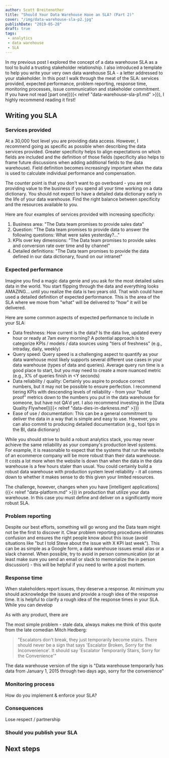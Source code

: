 ```yaml
---
author: Scott Breitenother
title: "Should Your Data Warehouse Have an SLA? (Part 2)"
cover: "/img/data-warehouse-sla-p2.jpg"
publishDate: "2019-05-28"
draft: true
tags: 
 - analytics
 - data warehouse
 - SLA
---
```


In my previous post I explored the concept of a data warehouse SLA as a tool to build a trusting stakeholder relationship. I also introduced a template to help you write your very own data warehouse SLA - a letter addressed to your stakeholder. In this post I walk through the meat of the SLA: services provided, expected performance, problem reporting, response time, monitoring processes, issue communication and stakeholder commitment. If you have not read [part one]({{< relref "data-warehouse-sla-p1.md" >}}), I highly recommend reading it first!

## Writing you SLA

### Services provided
At a 30,000 foot level you are providing data access. However, I recommend going as specific as possible when describing the data services provided. Greater specificity helps to align expectations on which fields are included and the definition of those fields (specificity also helps to frame future discussions when adding additional fields to the data warehouse). Field definition becomes increasingly important when the data is used to calculate individual performance and compensation.

The counter point is that you don't want to go overboard - you are not providing value to the business if you spend all your time working on a data dictionary. You should not expect to have a detailed data dictionary early in the life of your data warehouse. Find the right balance between specificity and the resources available to you.

Here are four examples of services provided with increasing specificity:
1. Business area: "The Data team promises to provide sales data"
2. Question: "The Data team promises to provide data to answer the following questions: What were sales yesterday?..."
3. KPIs over key dimensions: "The Data team promises to provide sales and conversion rate over time and by channel"
4. Detailed definitions: "The Data team promises to provide the data defined in our data dictionary, found on our intranet"


### Expected performance
Imagine you find a magic data genie and you ask for the most detailed sales data in the world. You start flipping through the data and everything looks AMAZING... until you realize the data is two years old. That wish could have used a detailed definition of expected performance. This is the area of the SLA where we move from "what" will be delivered to "how" it will be delivered.

Here are some common aspects of expected performance to include in your SLA:
* Data freshness: How current is the data? Is the data live, updated every hour or ready at 7am every morning? A potential approach is to categorize KPIs / models / data sources using "tiers of freshness" (e.g., intraday, daily, weekly) 
* Query speed: Query speed is a challenging aspect to quantify as your data warehouse most likely supports several different use cases in your data warehouse (types of data and queries). Average query run time is a good place to start, but you may need to create a more nuanced metric (e.g., X% of queries finish in <Y seconds)
* Data reliability / quality: Certainly you aspire to produce correct numbers, but it may not be possible to ensure perfection. I recommend tiering KPIs with descending levels of reliability - from your "bullet proof" metrics down to the numbers you put in the data warehouse for someone, but have not QA'd yet. I also recommend investing in the [Data Quality Flywheel]({{< relref "data-dies-in-darkness.md" >}})
* Ease of use / documentation: This can be a general commitment to deliver the data in a way that is simple and easy to use. However, you can also commit to producing detailed documentation (e.g., tool tips in the BI, data dictionary)

While you should strive to build a robust analytics stack, you may never achieve the same reliability as your company's production level systems. For example, it is reasonable to expect that the systems that run the website of an ecommerce company will be more robust than their data warehouse. It costs a lot more when the website is down than when the data in the data warehouse is a few hours staler than usual. You could certainly build a robust data warehouse with production system level reliability - it all comes down to whether it makes sense to do this given your limited resources.

The challenge, however, changes when you have [intelligent applications]({{< relref "data-platform.md" >}}) in production that utilize your data warehouse. In this case you must define and deliver on a significantly more robust SLA.

### Problem reporting
Despite our best efforts, something will go wrong and the Data team might not be the first to discover it. Clear problem reporting procedures eliminates confusion and ensures the right people know about this issue (avoid situations like "but I told Steve about the issue with X KPI last week"). This can be as simple as a Google form, a data warehouse issues email alias or a slack channel. When possible, try to avoid in person communication (or at least make sure you send an email or slack to memorialize the in person discussion) - this will be helpful if you need to write a post mortem.


### Response time
When stakeholders report issues, they deserve a response. At minimum you should acknowledge the issues and provide a rough idea of the response time. It is helpful to clarify a rough idea of the response times in your SLA. While you can develop 


As with any product, there are 


The most simple problem - stale data, always makes me think of this quote from the late comedian Mitch Hedberg:

>"Escalators don't break, they just temporarily become stairs. There should never be a sign that says 'Escalator Broken, Sorry for the Inconvenience'. It should say 'Escalator Temporarily Stairs, Sorry for the Convenience'"

The data warehouse version of the sign is "Data warehouse temporarily has data from January 1, 2015 through two days ago, sorry for the convenience"



### Monitoring process
How do you implement & enforce your SLA?

### Consequences
Lose respect / partnership




### Should you publish your SLA


## Next steps
